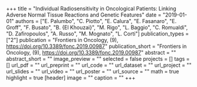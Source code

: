 +++
title = "Individual Radiosensitivity in Oncological Patients: Linking Adverse Normal Tissue Reactions and Genetic Features"
date = "2019-01-01"
authors = ["E. Palumbo", "C. Piotto", "E. Calura", "E. Fasanaro", "E. Groff", "F. Busato", "B. {El Khouzai}", "M. Rigo", "L. Baggio", "C. Romualdi", "D. Zafiropoulos", "A. Russo", "M. Mognato", "L. Corti"]
publication_types = ["2"]
publication = "Frontiers in Oncology, (9), https://doi.org/10.3389/fonc.2019.00987"
publication_short = "Frontiers in Oncology, (9), https://doi.org/10.3389/fonc.2019.00987"
abstract = ""
abstract_short = ""
image_preview = ""
selected = false
projects = []
tags = []
url_pdf = ""
url_preprint = ""
url_code = ""
url_dataset = ""
url_project = ""
url_slides = ""
url_video = ""
url_poster = ""
url_source = ""
math = true
highlight = true
[header]
image = ""
caption = ""
+++

